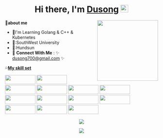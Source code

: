 <div align="center">
   <h1>Hi there, I'm <a href="https://blog.csdn.net/Dusong_">Dusong</a> <img src="https://media.giphy.com/media/hvRJCLFzcasrR4ia7z/giphy.gif" width="25px"> </h1>
   <img align='right' src='https://user-images.githubusercontent.com/5713670/87202985-820dcb80-c2b6-11ea-9f56-7ec461c497c3.gif' width='200'>
   

</div>

🌱**about me**
- 🔭I'm Learning Golang & C++ & Kubernetes
- :school::SouthWest University
- :office::Hundsun
- 💬 **Connect With Me** : ✨ dusong700@gmail.com ✨

:sweat_drops:**[My skill set](https://github.com/Dusongg/StudyNotes)**

<p>
   <img src="https://cdn.jsdelivr.net/gh/devicons/devicon@latest/icons/go/go-original-wordmark.svg" width="100" height="30"/>
   <img src="https://cdn.jsdelivr.net/gh/devicons/devicon@latest/icons/cplusplus/cplusplus-original.svg" width="100" height="30" />
   <img src="https://cdn.jsdelivr.net/gh/devicons/devicon@latest/icons/c/c-original.svg" width="100" height="30"/>
   <img src="https://cdn.jsdelivr.net/gh/devicons/devicon@latest/icons/python/python-original.svg" width="100" height="30"/>
   <img src="https://cdn.jsdelivr.net/gh/devicons/devicon@latest/icons/mysql/mysql-original.svg" width="100" height="30"/>
   <img src="https://cdn.jsdelivr.net/gh/devicons/devicon@latest/icons/redis/redis-original.svg"width="100" height="30" />
   <img src="https://cdn.jsdelivr.net/gh/devicons/devicon@latest/icons/git/git-original.svg"width="100" height="30" />
   <img src="https://cdn.jsdelivr.net/gh/devicons/devicon@latest/icons/nginx/nginx-original.svg"width="100" height="30" />
   <img src="https://cdn.jsdelivr.net/gh/devicons/devicon@latest/icons/docker/docker-plain.svg" width="100" height="30"/>
   <img src="https://cdn.jsdelivr.net/gh/devicons/devicon@latest/icons/kubernetes/kubernetes-original.svg" width="100" height="30"/>
   <img src="https://cdn.jsdelivr.net/gh/devicons/devicon@latest/icons/rabbitmq/rabbitmq-original.svg"width="100" height="30" />
   <img src="https://cdn.jsdelivr.net/gh/devicons/devicon@latest/icons/linux/linux-original.svg" width="100" height="30"/>
   <img src="https://cdn.jsdelivr.net/gh/devicons/devicon@latest/icons/cmake/cmake-original.svg"width="100" height="30" />
</p>


<p align="center" >
    <img  src="https://github-readme-stats.vercel.app/api/top-langs/?username=Dusongg&layout=compact&theme=tokyonight&cache_seconds=0"/>
</p>


<!--
📈 **Things I code with**

<p align="center" >
    <img  src="https://github-readme-stats.vercel.app/api?username=Dusongg&&show_icons=true&theme=radical"/>
</p>

-->
<p align="center">
  <img src="https://capsule-render.vercel.app/api?type=waving&color=gradient&height=60&section=footer"/>
</p>
<!--
**Dusongg/Dusongg** is a ✨ _special_ ✨ repository because its `README.md` (this file) appears on your GitHub profile.

Here are some ideas to get you started:

- 🔭 I’m currently working on ...
- 🌱 I’m currently learning ...
- 👯 I’m looking to collaborate on ...
- 🤔 I’m looking for help with ...
- 💬 Ask me about ...
- 📫 How to reach me: ...
- 😄 Pronouns: ...
- ⚡ Fun fact: ...
-->
